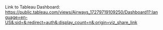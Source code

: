 Link to Tableau Dashboard: https://public.tableau.com/views/Airways_17279719109250/Dashboard1?:language=en-US&:sid=&:redirect=auth&:display_count=n&:origin=viz_share_link
